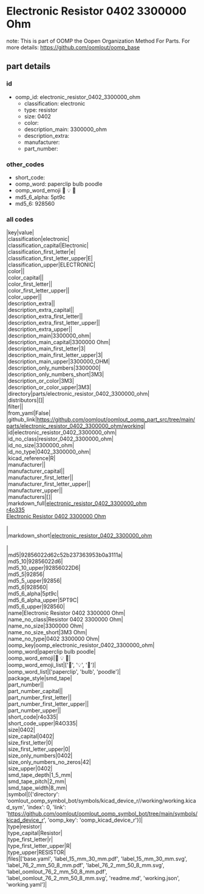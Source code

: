 # Electronic Resistor 0402 3300000 Ohm  

note: This is part of OOMP the Oopen Organization Method For Parts. For more details: https://github.com/oomlout/oomp_base

##  part details





### id
* oomp_id: electronic_resistor_0402_3300000_ohm
  * classification: electronic
  * type: resistor
  * size: 0402
  * color: 
  * description_main: 3300000_ohm
  * description_extra: 
  * manufacturer: 
  * part_number: 

### other_codes
* short_code: 
* oomp_word: paperclip bulb poodle
* oomp_word_emoji :paperclip: :bulb: :poodle:
* md5_6_alpha: 5pt9c
* md5_6: 928560

### all codes 
|key|value|  
|classification|electronic|  
|classification_capital|Electronic|  
|classification_first_letter|e|  
|classification_first_letter_upper|E|  
|classification_upper|ELECTRONIC|  
|color||  
|color_capital||  
|color_first_letter||  
|color_first_letter_upper||  
|color_upper||  
|description_extra||  
|description_extra_capital||  
|description_extra_first_letter||  
|description_extra_first_letter_upper||  
|description_extra_upper||  
|description_main|3300000_ohm|  
|description_main_capital|3300000 Ohm|  
|description_main_first_letter|3|  
|description_main_first_letter_upper|3|  
|description_main_upper|3300000_OHM|  
|description_only_numbers|3300000|  
|description_only_numbers_short|3M3|  
|description_or_color|3M3|  
|description_or_color_upper|3M3|  
|directory|parts/electronic_resistor_0402_3300000_ohm|  
|distributors|[]|  
|filter||  
|from_yaml|False|  
|github_link|https://github.com/oomlout/oomlout_oomp_part_src/tree/main/parts/electronic_resistor_0402_3300000_ohm/working|  
|id|electronic_resistor_0402_3300000_ohm|  
|id_no_class|resistor_0402_3300000_ohm|  
|id_no_size|3300000_ohm|  
|id_no_type|0402_3300000_ohm|  
|kicad_reference|R|  
|manufacturer||  
|manufacturer_capital||  
|manufacturer_first_letter||  
|manufacturer_first_letter_upper||  
|manufacturer_upper||  
|manufacturers|[]|  
|markdown_full|[electronic_resistor_0402_3300000_ohm](https://github.com/oomlout/oomlout_oomp_part_src/tree/main/parts/electronic_resistor_0402_3300000_ohm/working)<br>[r4o335](https://github.com/oomlout/oomlout_oomp_part_src/tree/main/parts/electronic_resistor_0402_3300000_ohm/working)<br>[Electronic Resistor 0402 3300000 Ohm](https://github.com/oomlout/oomlout_oomp_part_src/tree/main/parts/electronic_resistor_0402_3300000_ohm/working)<br><br>|  
|markdown_short|[electronic_resistor_0402_3300000_ohm](https://github.com/oomlout/oomlout_oomp_part_src/tree/main/parts/electronic_resistor_0402_3300000_ohm/working)<br><br>|  
|md5|92856022d62c52b237363953b0a3111a|  
|md5_10|92856022d6|  
|md5_10_upper|92856022D6|  
|md5_5|92856|  
|md5_5_upper|92856|  
|md5_6|928560|  
|md5_6_alpha|5pt9c|  
|md5_6_alpha_upper|5PT9C|  
|md5_6_upper|928560|  
|name|Electronic Resistor 0402 3300000 Ohm|  
|name_no_class|Resistor 0402 3300000 Ohm|  
|name_no_size|3300000 Ohm|  
|name_no_size_short|3M3 Ohm|  
|name_no_type|0402 3300000 Ohm|  
|oomp_key|oomp_electronic_resistor_0402_3300000_ohm|  
|oomp_word|paperclip bulb poodle|  
|oomp_word_emoji|:paperclip: :bulb: :poodle:|  
|oomp_word_emoji_list|[':paperclip:', ':bulb:', ':poodle:']|  
|oomp_word_list|['paperclip', 'bulb', 'poodle']|  
|package_style|smd_tape|  
|part_number||  
|part_number_capital||  
|part_number_first_letter||  
|part_number_first_letter_upper||  
|part_number_upper||  
|short_code|r4o335|  
|short_code_upper|R4O335|  
|size|0402|  
|size_capital|0402|  
|size_first_letter|0|  
|size_first_letter_upper|0|  
|size_only_numbers|0402|  
|size_only_numbers_no_zeros|42|  
|size_upper|0402|  
|smd_tape_depth|1_5_mm|  
|smd_tape_pitch|2_mm|  
|smd_tape_width|8_mm|  
|symbol|[{'directory': 'oomlout_oomp_symbol_bot/symbols/kicad_device_r//working/working.kicad_sym', 'index': 0, 'link': 'https://github.com/oomlout/oomlout_oomp_symbol_bot/tree/main/symbols/kicad_device_r', 'oomp_key': 'oomp_kicad_device_r'}]|  
|type|resistor|  
|type_capital|Resistor|  
|type_first_letter|r|  
|type_first_letter_upper|R|  
|type_upper|RESISTOR|  
|files|['base.yaml', 'label_15_mm_30_mm.pdf', 'label_15_mm_30_mm.svg', 'label_76_2_mm_50_8_mm.pdf', 'label_76_2_mm_50_8_mm.svg', 'label_oomlout_76_2_mm_50_8_mm.pdf', 'label_oomlout_76_2_mm_50_8_mm.svg', 'readme.md', 'working.json', 'working.yaml']|  
